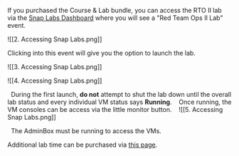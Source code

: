 If you purchased the Course & Lab bundle, you can access the RTO II lab via the [Snap Labs Dashboard](https://dashboard.snaplabs.io/) where you will see a "Red Team Ops II Lab" event.

![[2. Accessing Snap Labs.png]]

Clicking into this event will give you the option to launch the lab.

![[3. Accessing Snap Labs.png]]

![[4. Accessing Snap Labs.png]]


  During the first launch, **do not** attempt to shut the lab down until the overall lab status and every individual VM status says **Running**.
  
 Once running, the VM consoles can be access via the little monitor button.
 
 ![[5. Accessing Snap Labs.png]]

  The AdminBox must be running to access the VMs.

Additional lab time can be purchased via [this page](https://www.zeropointsecurity.co.uk/lab-time).

